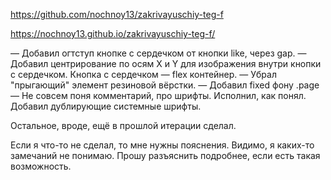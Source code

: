 https://github.com/nochnoy13/zakrivayuschiy-teg-f 

https://nochnoy13.github.io/zakrivayuschiy-teg-f/

— Добавил огтступ кнопке с сердечком от кнопки like, через gap.
— Добавил центрирование по осям X и Y для изображения внутри кнопки с сердечком. Кнопка с сердечком — flex контейнер.
— Убрал "прыгающий" элемент резиновой вёрстки.
— Добавил fixed фону .page
— Не совсем поня комментарий, про шрифты. Исполнил, как понял. Добавил дублирующие системные шрифты.

Остальное, вроде, ещё в прошлой итерации сделал.

Если я что-то не сделал, то мне нужны пояснения. Видимо, я каких-то замечаний не понимаю. Прошу разъяснить подробнее, если есть такая возможность.